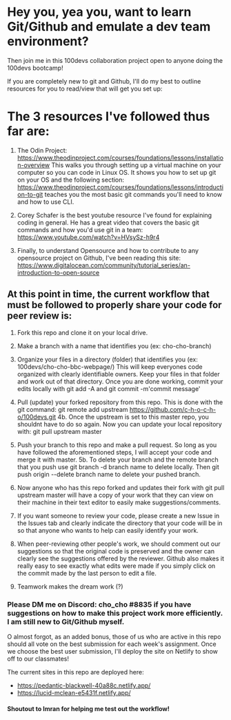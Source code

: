 # Hey you, yea you, want to learn Git/Github and emulate a dev team environment?

Then join me in this 100devs collaboration project open to anyone doing the 100devs bootcamp!

If you are completely new to git and Github, I'll do my best to outline resources for you to read/view that will get you set up:

# The 3 resources I've followed thus far are:

1. The Odin Project: https://www.theodinproject.com/courses/foundations/lessons/installation-overview
This walks you through setting up a virtual machine on your computer so you can code in Linux OS. It shows you how to set up git on your OS and the following section: https://www.theodinproject.com/courses/foundations/lessons/introduction-to-git teaches you the most basic git commands you'll need to know and how to use CLI. 

2. Corey Schafer is the best youtube resource I've found for explaining coding in general. He has a great video that covers the basic git commands and how you'd use git in a team: https://www.youtube.com/watch?v=HVsySz-h9r4

3. Finally, to understand Opensource and how to contribute to any opensource project on Github, I've been reading this site: https://www.digitalocean.com/community/tutorial_series/an-introduction-to-open-source

## At this point in time, the current workflow that must be followed to properly share your code for peer review is:

1. Fork this repo and clone it on your local drive. 

2. Make a branch with a name that identifies you (ex: cho-cho-branch) 

3. Organize your files in a directory (folder) that identifies you (ex: 100devs/cho-cho-bbc-webpage/) This will keep everyones code organized with clearly identifiable owners. Keep your files in that folder and work out of that directory. Once you are done working, commit your edits locally with git add -A and git commit -m'commit message' 

4. Pull (update) your forked repository from this repo. This is done with the git command: git remote add upstream https://github.com/c-h-o-c-h-o/100devs.git
    4b. 
    Once the upstream is set to this master repo, you shouldnt have to do so again. Now you can update your local repository with: git pull upstream master
        
5. Push your branch to this repo and make a pull request. So long as you have followed the aforementioned steps, I will accept your code and merge it with master.
    5b. 
    To delete your branch and the remote branch that you push use git branch -d branch name to delete locally. Then git push origin --delete branch name to delete your pushed branch. 
        
6. Now anyone who has this repo forked and updates their fork with git pull upstream master will have a copy of your work that they can view on their machine in their text editor to easily make suggestions/comments.

7. If you want someone to review your code, please create a new Issue in the Issues tab and clearly indicate the directory that your code will be in so that anyone who wants to help can easily identify your work. 

8. When peer-reviewing other people's work, we should comment out our suggestions so that the original code is preserved and the owner can clearly see the suggestions offered by the reviewer. Github also makes it really easy to see exactly what edits were made if you simply click on the commit made by the last person to edit a file. 

9. Teamwork makes the dream work (?)


### Please DM me on Discord: cho_cho #8835 if you have suggestions on how to make this project work more efficiently. I am still new to Git/Github myself. 

O almost forgot, as an added bonus, those of us who are active in this repo should all vote on the best submission for each week's assignment. Once we choose the best user submission, I'll deploy the site on Netlify to show off to our classmates!

The current sites in this repo are deployed here: 
* https://pedantic-blackwell-40a88c.netlify.app/
* https://lucid-mclean-e5431f.netlify.app/

#### Shoutout to Imran for helping me test out the workflow!
